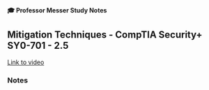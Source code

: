 #### 🎓 Professor Messer Study Notes

## Mitigation Techniques - CompTIA Security+ SY0-701 - 2.5

[Link to video]()

### Notes